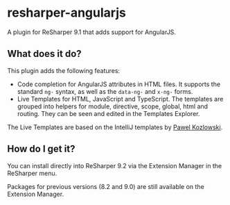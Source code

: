 # resharper-angularjs

A plugin for ReSharper 9.1 that adds support for AngularJS. 

## What does it do?

This plugin adds the following features:

* Code completion for AngularJS attributes in HTML files. It supports the standard `ng-` syntax, as well as the `data-ng-` and `x-ng-` forms.
* Live Templates for HTML, JavaScript and TypeScript. The templates are grouped into helpers for module, directive, scope, global, html and routing. They can be seen and edited in the Templates Explorer.

The Live Templates are based on the IntelliJ templates by [Pawel Kozlowski](https://github.com/angularjs-livetpls/angularjs-webstorm-livetpls).

## How do I get it?

You can install directly into ReSharper 9.2 via the Extension Manager in the ReSharper menu.

Packages for previous versions (8.2 and 9.0) are still available on the Extension Manager.

